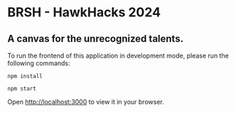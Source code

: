 # BRSH - HawkHacks 2024

## A canvas for the unrecognized talents.

To run the frontend of this application in development mode, please run the following commands:

```
npm install
```

```
npm start
```

Open [http://localhost:3000](http://localhost:3000) to view it in your browser.
